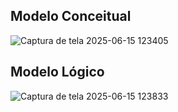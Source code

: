 ## Modelo Conceitual
![Captura de tela 2025-06-15 123405](https://github.com/user-attachments/assets/23a27793-2270-4176-b0bb-55914da85e42)


## Modelo Lógico
![Captura de tela 2025-06-15 123833](https://github.com/user-attachments/assets/07b241f7-98e2-48c3-9997-d05792bbc0d1)
